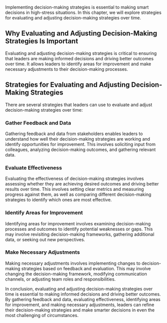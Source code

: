 
Implementing decision-making strategies is essential to making smart decisions in high-stress situations. In this chapter, we will explore strategies for evaluating and adjusting decision-making strategies over time.

Why Evaluating and Adjusting Decision-Making Strategies Is Important
--------------------------------------------------------------------

Evaluating and adjusting decision-making strategies is critical to ensuring that leaders are making informed decisions and driving better outcomes over time. It allows leaders to identify areas for improvement and make necessary adjustments to their decision-making processes.

Strategies for Evaluating and Adjusting Decision-Making Strategies
------------------------------------------------------------------

There are several strategies that leaders can use to evaluate and adjust decision-making strategies over time:

### Gather Feedback and Data

Gathering feedback and data from stakeholders enables leaders to understand how well their decision-making strategies are working and identify opportunities for improvement. This involves soliciting input from colleagues, analyzing decision-making outcomes, and gathering relevant data.

### Evaluate Effectiveness

Evaluating the effectiveness of decision-making strategies involves assessing whether they are achieving desired outcomes and driving better results over time. This involves setting clear metrics and measuring progress against them, as well as comparing different decision-making strategies to identify which ones are most effective.

### Identify Areas for Improvement

Identifying areas for improvement involves examining decision-making processes and outcomes to identify potential weaknesses or gaps. This may involve revisiting decision-making frameworks, gathering additional data, or seeking out new perspectives.

### Make Necessary Adjustments

Making necessary adjustments involves implementing changes to decision-making strategies based on feedback and evaluation. This may involve changing the decision-making framework, modifying communication channels, or adjusting team roles and responsibilities.

In conclusion, evaluating and adjusting decision-making strategies over time is essential to making informed decisions and driving better outcomes. By gathering feedback and data, evaluating effectiveness, identifying areas for improvement, and making necessary adjustments, leaders can refine their decision-making strategies and make smarter decisions in even the most challenging of circumstances.

